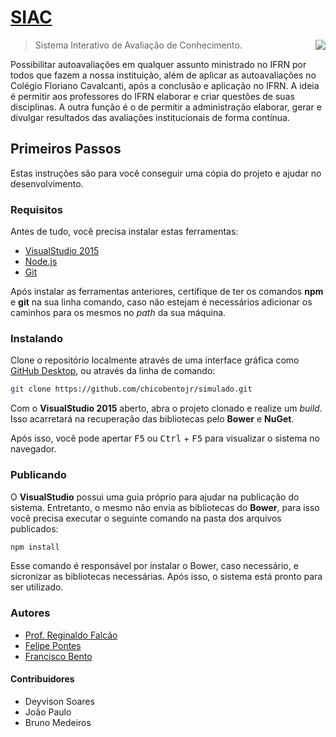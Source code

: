 # [SIAC](http://siac-stage.apphb.com)

<img align="right" src="https://avatars2.githubusercontent.com/u/20824923" />

> Sistema Interativo de Avaliação de Conhecimento.

Possibilitar autoavaliações em qualquer assunto ministrado no IFRN por todos que fazem a nossa instituição, além de aplicar as autoavaliações no Colégio Floriano Cavalcanti, após a conclusão e aplicação no IFRN. A ideia é permitir aos professores do IFRN elaborar e criar questões de suas disciplinas. A outra função é o de permitir a administração elaborar, gerar e divulgar resultados das avaliações institucionais de forma contínua.

## Primeiros Passos

Estas instruções são para você conseguir uma cópia do projeto e ajudar no desenvolvimento. 

### Requisitos

Antes de tudo, você precisa instalar estas ferramentas:

- [VisualStudio 2015](//www.visualstudio.com)
- [Node.js](//nodejs.org)
- [Git](//git-scm.com)

Após instalar as ferramentas anteriores, certifique de ter os comandos __npm__ e __git__ na sua linha comando, caso não estejam é necessários adicionar os caminhos para os mesmos no _path_ da sua máquina.

### Instalando

Clone o repositório localmente através de uma interface gráfica como [GitHub Desktop](//desktop.github.com/), ou através da linha de comando:

```bash
git clone https://github.com/chicobentojr/simulado.git
```

Com o __VisualStudio 2015__ aberto, abra o projeto clonado e realize um _build_. Isso acarretará na recuperação das bibliotecas pelo __Bower__ e __NuGet__.

Após isso, você pode apertar <kbd>F5</kbd> ou <kbd>Ctrl</kbd> + <kbd>F5</kbd> para visualizar o sistema no navegador.

### Publicando

O __VisualStudio__ possui uma guia próprio para ajudar na publicação do sistema. Entretanto, o mesmo não envia as bibliotecas do __Bower__, para isso você precisa executar o seguinte comando na pasta dos arquivos publicados:

```bash
npm install
```

Esse comando é responsável por instalar o Bower, caso necessário, e sicronizar as bibliotecas necessárias. Após isso, o sistema está pronto para ser utilizado.

### Autores

* [Prof. Reginaldo Falcão](//diatinf.ifrn.edu.br/doku.php?id=pessoal:docente:efetivo:regis)
* [Felipe Pontes](//github.com/felipemfp)
* [Francisco Bento](//github.com/chicobentojr)

#### Contribuidores

* Deyvison Soares
* João Paulo
* Bruno Medeiros
